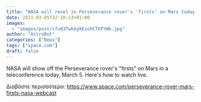 ```yaml
---
title: "NASA will revel in Perseverance rover's 'firsts' on Mars today and you can follow it live"
date: 2021-03-05T22:10:13+01:00
images:
  - "images/post/cfvB3Twkkg9EzohCTkPYWk.jpg"
author: "AstroBot"
categories: ["News"]
tags: ["space.com"]
draft: false
---
```


NASA will show off the Perseverance rover's "firsts" on Mars in a teleconference today, March 5. Here's how to watch live. 

Διαβάστε περισσότερα: https://www.space.com/perseverance-rover-mars-firsts-nasa-webcast
